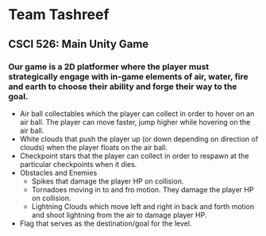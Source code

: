 # Team Tashreef
## CSCI 526: Main Unity Game

### Our game is a 2D platformer where the player must strategically engage with in-game elements of air, water, fire and earth to choose their ability and forge their way to the goal.

- Air ball collectables which the player can collect in order to hover on an air ball. The player can move faster, jump higher while hovering on the air ball. 
- White clouds that push the player up (or down depending on direction of clouds) when the player floats on the air ball.
- Checkpoint stars that the player can collect in order to respawn at the particular checkpoints when it dies.
- Obstacles and Enemies
  - Spikes that damage the player HP on collision.
  - Tornadoes moving in to and fro motion. They damage the player HP on collision.
  - Lightning Clouds which move left and right in back and forth motion and shoot lightning from the air to damage player HP.
- Flag that serves as the destination/goal for the level.